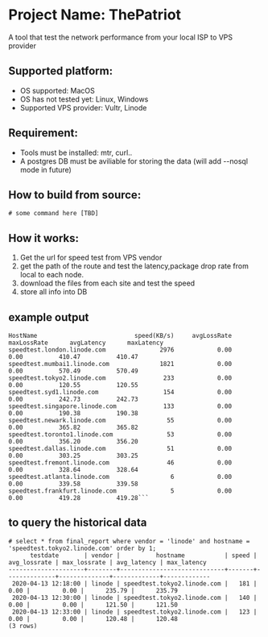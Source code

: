 # Project Name: ThePatriot
A tool that test the network performance from your local ISP to VPS provider

## Supported platform:
- OS supported: MacOS
- OS has not tested yet: Linux, Windows
- Supported VPS provider: Vultr, Linode

## Requirement:
- Tools must be installed: mtr, curl..
- A postgres DB must be aviliable for storing the data (will add --nosql mode in future)

## How to build from source:
```
# some command here [TBD]
```

## How it works: 
1. Get the url for speed test from VPS vendor
2. get the path of the route and test the latency,package drop rate from local to each node.
3. download the files from each site and test the speed
4. store all info into DB

## example output 
```
HostName                           speed(KB/s)     avgLossRate     maxLossRate      avgLatency      maxLatency
speedtest.london.linode.com               2976            0.00            0.00          410.47          410.47
speedtest.mumbai1.linode.com              1821            0.00            0.00          570.49          570.49
speedtest.tokyo2.linode.com                233            0.00            0.00          120.55          120.55
speedtest.syd1.linode.com                  154            0.00            0.00          242.73          242.73
speedtest.singapore.linode.com             133            0.00            0.00          190.38          190.38
speedtest.newark.linode.com                 55            0.00            0.00          365.82          365.82
speedtest.toronto1.linode.com               53            0.00            0.00          356.20          356.20
speedtest.dallas.linode.com                 51            0.00            0.00          303.25          303.25
speedtest.fremont.linode.com                46            0.00            0.00          328.64          328.64
speedtest.atlanta.linode.com                 6            0.00            0.00          339.58          339.58
speedtest.frankfurt.linode.com               5            0.00            0.00          419.28          419.28```
```

## to query the historical data 
```
# select * from final_report where vendor = 'linode' and hostname = 'speedtest.tokyo2.linode.com' order by 1;
      testdate       | vendor |          hostname           | speed | avg_lossrate | max_lossrate | avg_latency | max_latency
---------------------+--------+-----------------------------+-------+--------------+--------------+-------------+-------------
 2020-04-13 12:18:00 | linode | speedtest.tokyo2.linode.com |   181 |         0.00 |         0.00 |      235.79 |      235.79
 2020-04-13 12:30:00 | linode | speedtest.tokyo2.linode.com |   140 |         0.00 |         0.00 |      121.50 |      121.50
 2020-04-13 12:33:00 | linode | speedtest.tokyo2.linode.com |   123 |         0.00 |         0.00 |      120.48 |      120.48
(3 rows)
```
